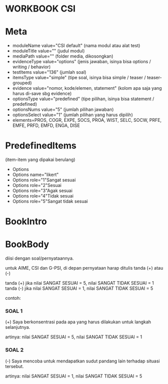 # WORKBOOK CSI

# Meta

- moduleName value="CSI default" (nama modul atau alat test)
- moduleTitle value="" (judul modul)
- mediaPath value="" (folder media, dikosongkan)
- evidenceType value="options" (jenis jawaban, isinya bisa options / writing / behavior)
- testItems value="136" (jumlah soal)
- itemsType value="simple" (tipe soal, isinya bisa simple / teaser / teaser-grouped)
- evidence value="nomor, kode/elemen, statement" (kolom apa saja yang harus di-save sbg evidence)
- optionsType value="predefined" (tipe pilihan, isinya bisa statement / predefined)
- optionsNums value="5" (jumlah pilihan jawaban)
- optionsSelect value="1" (jumlah pilihan yang harus dipilih)
- elements=PROS, COGR, EXPE, SOCS, PROA, WIST, SELC, SOCW, PRFE, EMFE, PRFD, EMFD, ENGA, DISE

# PredefinedItems 

(item-item yang dipakai berulang)

- Options
- Options name="likert"
- Options role="1"Sangat sesuai
- Options role="2"Sesuai
- Options role="3"Agak sesuai
- Options role="4"Tidak sesuai
- Options role="5"Sangat tidak sesuai

# BookIntro

# BookBody

diisi dengan soal/pernyataannya.

untuk AIME, CSI dan G-PSI, di depan pernyataan harap ditulis tanda (+) atau (-)

tanda (+) jika nilai SANGAT SESUAI = 5, nilai SANGAT TIDAK SESUAI = 1   
tanda (-) jika nilai SANGAT SESUAI = 1, nilai SANGAT TIDAK SESUAI = 5

contoh:

### SOAL 1

(+) Saya berkonsentrasi pada apa yang harus dilakukan untuk langkah selanjutnya.

artinya: nilai SANGAT SESUAI = 5, nilai SANGAT TIDAK SESUAI = 1

### SOAL 2

(-) Saya mencoba untuk mendapatkan sudut pandang lain terhadap situasi tersebut.

artinya: nilai SANGAT SESUAI = 1, nilai SANGAT TIDAK SESUAI = 5



